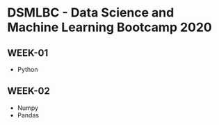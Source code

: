 # DSMLBC - Data Science and Machine Learning Bootcamp 2020

## WEEK-01

- Python

## WEEK-02

- Numpy
- Pandas

